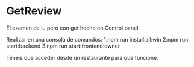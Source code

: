 # GetReview
El examen de lu pero con get hecho en Control panel.  

Realizar en una consola de comandos:
1.npm run install:all:win
2.npm run start:backend
3.npm run start:frontend:owner

Teneis que acceder desde un restaurante para que funcione.
